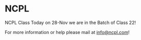 # NCPL
NCPL Class
Today on 28-Nov we are in the Batch of Class 22!

For more information or help please mail at info@ncpl.com! 
